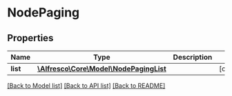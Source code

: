 # NodePaging

## Properties
Name | Type | Description | Notes
------------ | ------------- | ------------- | -------------
**list** | [**\Alfresco\Core\Model\NodePagingList**](NodePagingList.md) |  | [optional] 

[[Back to Model list]](../README.md#documentation-for-models) [[Back to API list]](../README.md#documentation-for-api-endpoints) [[Back to README]](../README.md)



